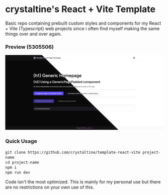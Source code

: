 # crystaltine's React + Vite Template
Basic repo containing prebuilt custom styles and components for my React + Vite (Typescript) web projects
since i often find myself making the same things over and over again.

### Preview (5305506)
![Preview image](preview_commit_5305506.png)

### Quick Usage
```
git clone https://github.com/crystaltine/template-react-vite project-name
cd project-name
npm i
npm run dev
```

Code isn't the most optimized. This is
mainly for my personal use but there are no
restrictions on your own use of this.